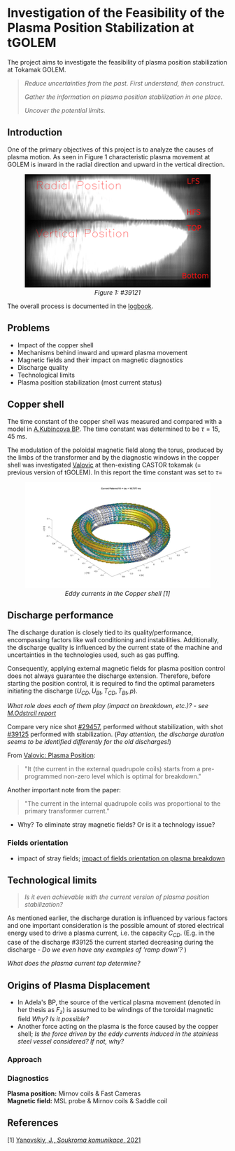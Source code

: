 # Investigation of the Feasibility of the Plasma Position Stabilization at tGOLEM
The project aims to investigate the feasibility of plasma position stabilization at Tokamak GOLEM. 

> *Reduce uncertainties from the past. First understand, then construct.*
>  
> *Gather the information on plasma position stabilization in one place.*
> 
> *Uncover the potential limits.*

## Introduction
One of the primary objectives of this project is to analyze the causes of plasma motion. As seen in Figure 1 characteristic plasma movement at GOLEM is inward in the radial direction and upward in the vertical direction. 


<p align="center">
  <img src="Figs/39121_FastCam_badShot.png" width="425"/> 
  <br/>
  <em>Figure 1: #39121</em>
</p>

The overall process is documented in the [logbook](Logbook.md).


## Problems
* Impact of the copper shell
* Mechanisms behind inward and upward plasma movement
* Magnetic fields and their impact on magnetic diagnostics 
* Discharge quality 
* Technological limits
* Plasma position stabilization (most current status)


## Copper shell
The time constant of the copper shell was measured and compared with a model in [A.Kubincova BP](https://dspace.cvut.cz/bitstream/handle/10467/97036/F4-BP-2021-Kubincova-Adela-bp_fttf_21_kubincova.pdf?sequence=-1&isAllowed=y). The time constant was determined to be $\tau = 15,45$ ms.


The modulation of the poloidal magnetic field along the torus, produced by the limbs of the transformer and by the diagnostic windows in the copper shell was investigated [Valovic](http://golem.fjfi.cvut.cz/wiki/Library/CASTOR/Valovic_Magnetic_Diagnostics_CZJP_88.pdf) at then-existing CASTOR tokamak (= previous version of tGOLEM).  In this report the time constant was set to $\tau=$


<p align="center">
  <img src="Figs/Current_TimeConstant18.jpeg" width="425"/> 
  <br/>
  <em>Eddy currents in the Copper shell [1]</em>
</p>


## Discharge performance
The discharge duration is closely tied to its quality/performance, encompassing factors like wall conditioning and instabilities. Additionally, the discharge quality is influenced by the current state of the machine and uncertainties in the technologies used, such as gas puffing. 

Consequently, applying external magnetic fields for plasma position control does not always guarantee the discharge extension. Therefore, before starting the position control, it is required to find the optimal parameters initiating the discharge ($U_{CD}, U_{Bt}, T_{CD}, T_{Bt}, p$). 

*What role does each of them play (impact on breakdown, etc.)? - see [M.Odstrcil report](http://golem.fjfi.cvut.cz/wiki/Experiments/BreakDownStudies/Reports/ToBeCategorized/13Odstrcilove/)* 

Compare very nice shot [\#29457](http://golem.fjfi.cvut.cz/shots/29457/), performed without stabilization, with shot [\#39125](http://golem.fjfi.cvut.cz/shots/39125/) performed with stabilization. (*Pay attention, the discharge duration seems to be identified differently for the old discharges!*) 


From [Valovic: Plasma Position](http://golem.fjfi.cvut.cz/wiki/Library/CASTOR/ValovicM_Plasma_Control_Position_CZJP_89.pdf):
> "It (the current in the external quadrupole coils) starts from a pre-programmed non-zero level which is optimal for breakdown."


Another important note from the paper:
> "The current in the internal quadrupole coils was proportional to the primary transformer current."

- Why? To eliminate stray magnetic fields? Or is it a technology issue?

### Fields orientation 
- impact of stray fields;
[impact of fields orientation on plasma breakdown](http://golem.fjfi.cvut.cz/wiki/TrainingCourses/Universities/CTU.cz/PRPL/2015-2016/AdamSem/index)

## Technological limits 
>*Is it even achievable with the current version of plasma position stabilization?*

As mentioned earlier, the discharge duration is influenced by various factors and one important consideration is the possible amount of stored electrical energy used to drive a plasma current, i.e. the capacity $C_{CD}$. (E.g. in the case of the discharge \#39125 the current started decreasing during the discharge - *Do we even have any examples of 'ramp down'?* )

*What does the plasma current top determine?*


## Origins of Plasma Displacement
- In Adela's BP, the source of the vertical plasma movement (denoted in her thesis as $F_z$) is assumed to be windings of the toroidal magnetic field *Why? Is it possible?*  
- Another force acting on the plasma is the force caused by the copper shell; *Is the force driven by the eddy currents induced in the stainless steel vessel considered? If not, why?*


### Approach

### Diagnostics
**Plasma position:** Mirnov coils & Fast Cameras\
**Magnetic field:** MSL probe & Mirnov coils & Saddle coil


## References
[1] [Yanovskiy, J., *Soukroma komunikace*, 2021]()

